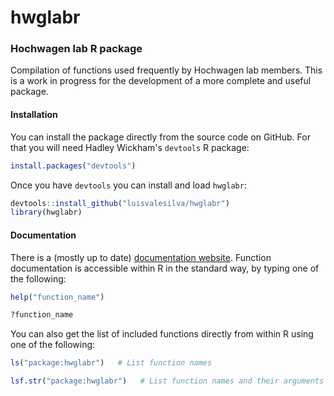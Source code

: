 # hwglabr
### Hochwagen lab R package

Compilation of functions used frequently by Hochwagen lab members.
This is a work in progress for the development of a more complete and useful package.

#### Installation

You can install the package directly from the source code on GitHub. For that you will need Hadley Wickham's `devtools` R package:
``` r
install.packages("devtools")
```

Once you have `devtools` you can install and load `hwglabr`:
``` r
devtools::install_github("luisvalesilva/hwglabr")
library(hwglabr)
```

#### Documentation

There is a (mostly up to date) [documentation website](http://www.nyu.edu/projects/hochwagen/hwglabr/).
Function documentation is accessible within R in the standard way, by typing one of the following:

``` r
help("function_name")

?function_name
```

You can also get the list of included functions directly from within R using one of the following:

``` r
ls("package:hwglabr")   # List function names

lsf.str("package:hwglabr")   # List function names and their arguments
```
